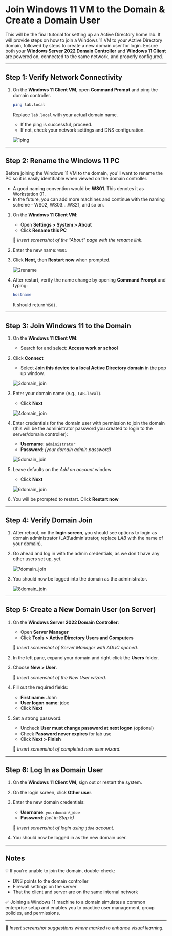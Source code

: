 # Join Windows 11 VM to the Domain & Create a Domain User

This will be the final tutorial for setting up an Active Directory home lab. It will provide steps on how to join a Windows 11 VM to your Active Directory domain, followed by steps to create a new domain user for login. Ensure both your **Windows Server 2022 Domain Controller** and **Windows 11 Client** are powered on, connected to the same network, and properly configured.

---

## Step 1: Verify Network Connectivity

1. On the **Windows 11 Client VM**, open **Command Prompt** and ping the domain controller.

   ```bash
   ping lab.local
   ```

   Replace `lab.local` with your actual domain name.

   - If the ping is successful, proceed.
   - If not, check your network settings and DNS configuration.

   ![1ping](https://github.com/user-attachments/assets/006b8582-0991-4f15-a603-4a0becef8d39)

---

## Step 2: Rename the Windows 11 PC
Before joining the Windows 11 VM to the domain, you'll want to rename the PC so it is easily identifiable when viewed on the domain controller.  
- A good naming convention would be **WS01**.  This denotes it as Workstation 01.
- In the future, you can add more machines and continue with the naming scheme - WS02, WS03....WS21, and so on.
  
1. On the **Windows 11 Client VM**:
   - Open **Settings > System > About**
   - Click **Rename this PC**

   📸 *Insert screenshot of the "About" page with the rename link.*

2. Enter the new name: `WS01`

3. Click **Next**, then **Restart now** when prompted.

   ![2rename](https://github.com/user-attachments/assets/3f419c12-f28b-496f-ac77-7c8a214458bc)

4. After restart, verify the name change by opening **Command Prompt** and typing:

   ```bash
   hostname
   ```

   It should return `WS01`.

---

## Step 3: Join Windows 11 to the Domain

1. On the **Windows 11 Client VM**:
   - Search for and select: **Access work or school**

2. Click **Connect**
   - Select **Join this device to a local Active Directory domain** in the pop up window.

   ![3domain_join](https://github.com/user-attachments/assets/e6a107d1-4dbc-4554-aa1f-80a06e32566f)


3. Enter your domain name (e.g., `LAB.local`).
   - Click **Next**
     
   ![4domain_join](https://github.com/user-attachments/assets/367f5cef-de8f-4c53-809e-8ea7535aa579)

   
4. Enter credentials for the domain user with permission to join the domain (this will be the administrator password you created to login to the server/domain controller):
   - **Username**: `administrator`
   - **Password**: *(your domain admin password)*
     
   ![5domain_join](https://github.com/user-attachments/assets/79711a53-dae0-4fb1-951e-b02b773a0521)

5. Leave defaults on the *Add an account* window
   - Click **Next**
     
   ![6domain_join](https://github.com/user-attachments/assets/20263fd0-9dbf-4cf8-bc18-f8a88f8beda4)

6. You will be prompted to restart. Click **Restart now**

---

## Step 4: Verify Domain Join

1. After reboot, on the **login screen**, you should see options to login as domain administrator (LAB\administrator, replace *LAB* with the name of your domain).

2. Go ahead and log in with the admin credentials, as we don't have any other users set up, yet.
   
   ![7domain_join](https://github.com/user-attachments/assets/fef31870-e860-4334-bc1a-463d6784b036)


3. You should now be logged into the domain as the administrator.
   
   ![8domain_join](https://github.com/user-attachments/assets/a2e51668-c814-4c10-83f9-d77da5faa566)

---

## Step 5: Create a New Domain User (on Server)

1. On the **Windows Server 2022 Domain Controller**:
   - Open **Server Manager**
   - Click **Tools > Active Directory Users and Computers**

   📸 *Insert screenshot of Server Manager with ADUC opened.*

2. In the left pane, expand your domain and right-click the **Users** folder.

3. Choose **New > User**.

   📸 *Insert screenshot of the New User wizard.*

4. Fill out the required fields:
   - **First name**: John
   - **User logon name**: jdoe
   - Click **Next**

5. Set a strong password:
   - Uncheck **User must change password at next logon** (optional)
   - Check **Password never expires** for lab use
   - Click **Next > Finish**

   📸 *Insert screenshot of completed new user wizard.*

---

## Step 6: Log In as Domain User

1. On the **Windows 11 Client VM**, sign out or restart the system.

2. On the login screen, click **Other user**.

3. Enter the new domain credentials:
   - **Username**: `yourdomain\jdoe`
   - **Password**: *(set in Step 5)*

   📸 *Insert screenshot of login using `jdoe` account.*

4. You should now be logged in as the new domain user.

---

## Notes

💡 If you're unable to join the domain, double-check:
- DNS points to the domain controller
- Firewall settings on the server
- That the client and server are on the same internal network

✅ Joining a Windows 11 machine to a domain simulates a common enterprise setup and enables you to practice user management, group policies, and permissions.

---

📸 *Insert screenshot suggestions where marked to enhance visual learning.*
